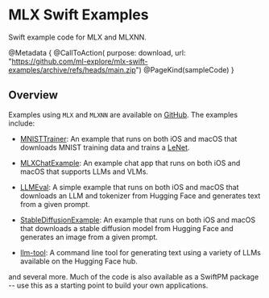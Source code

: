 # MLX Swift Examples

Swift example code for MLX and MLXNN.

@Metadata {
    @CallToAction(
        purpose: download,
        url: "https://github.com/ml-explore/mlx-swift-examples/archive/refs/heads/main.zip")
    @PageKind(sampleCode)
}

## Overview

Examples using ``MLX`` and `MLXNN` are available on
[GitHub](https://github.com/ml-explore/mlx-swift-examples). The examples
include:

- [MNISTTrainer](https://github.com/ml-explore/mlx-swift-examples/blob/main/Applications/MNISTTrainer/README.md): An example that runs on
  both iOS and macOS that downloads MNIST training data and trains a
  [LeNet](https://en.wikipedia.org/wiki/LeNet).

- [MLXChatExample](https://github.com/ml-explore/mlx-swift-examples/blob/main/Applications/MLXChatExample/README.md): An example chat app that runs on both iOS and macOS that supports LLMs and VLMs.

- [LLMEval](https://github.com/ml-explore/mlx-swift-examples/blob/main/Applications/LLMEval/README.md): A simple example that runs on both iOS
  and macOS that downloads an LLM and tokenizer from Hugging Face and
  generates text from a given prompt.

- [StableDiffusionExample](https://github.com/ml-explore/mlx-swift-examples/blob/main/Applications/StableDiffusionExample/README.md): An
  example that runs on both iOS and macOS that downloads a stable diffusion model
  from Hugging Face and generates an image from a given prompt.

- [llm-tool](https://github.com/ml-explore/mlx-swift-examples/blob/main/Tools/llm-tool/README.md): A command line tool for generating text
  using a variety of LLMs available on the Hugging Face hub.

and several more.  Much of the code is also available as a SwiftPM package -- use this as a starting point to build your own applications.
